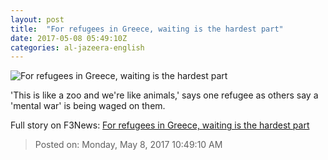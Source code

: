 ```yaml
---
layout: post
title:  "For refugees in Greece, waiting is the hardest part"
date: 2017-05-08 05:49:10Z
categories: al-jazeera-english
---
```


![For refugees in Greece, waiting is the hardest part](http://www.aljazeera.com/mritems/Images/2017/4/29/995ba88f79e949c98f35f6f576f5a83c_18.jpg)

'This is like a zoo and we're like animals,' says one refugee as others say a 'mental war' is being waged on them.


Full story on F3News: [For refugees in Greece, waiting is the hardest part](http://www.f3nws.com/n/CGZD3B)

> Posted on: Monday, May 8, 2017 10:49:10 AM
